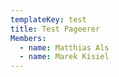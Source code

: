 ```yaml
---
templateKey: test
title: Test Pageerer
Members:
  - name: Matthias Als
  - name: Marek Kisiel
---
```


